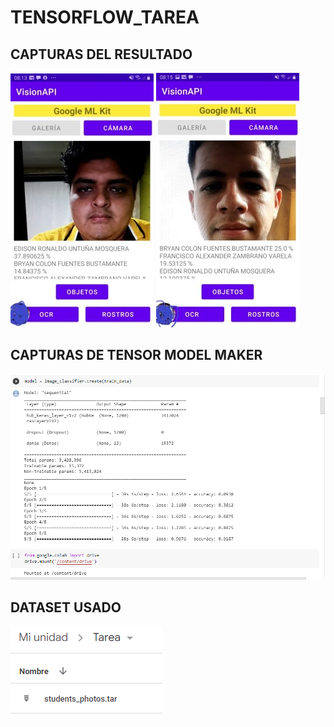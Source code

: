 # TENSORFLOW_TAREA
## CAPTURAS DEL RESULTADO
![alt text](https://github.com/EdisonUn/TENSORFLOW_TAREA/blob/master/Captura1.jpg)
![alt text](https://github.com/EdisonUn/TENSORFLOW_TAREA/blob/master/Captura2.jpg)

## CAPTURAS DE TENSOR MODEL MAKER
![alt text](https://github.com/EdisonUn/TENSORFLOW_TAREA/blob/master/Aprendizaje%20de%20api.png)

## DATASET USADO
![alt text](https://github.com/EdisonUn/TENSORFLOW_TAREA/blob/master/Dataset.png)
